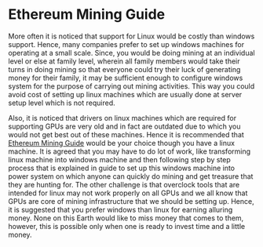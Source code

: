 # Ethereum Mining Guide
More often it is noticed that support for Linux would be costly than windows support. Hence, many companies prefer to set up windows machines for operating at a small scale. Since, you would be doing mining at an individual level or else at family level, wherein all family members would take their turns in doing mining so that everyone could try their luck of generating money for their family, it may be sufficient enough to configure windows system for the purpose of carrying out mining activities. This way you could avoid cost of setting up linux machines which are usually done at server setup level which is not required.


Also, it is noticed that drivers on linux machines which are required for supporting GPUs are very old and in fact are outdated due to which you would not get best out of these machines. Hence it is recommended that [Ethereum Mining Guide](https://mining.help) would be your choice though you have a linux machine. It is agreed that you may have to do lot of work, like transforming linux machine into windows machine and then following step by step process that is explained in guide to set up this windows machine into power system on which anyone can quickly do mining and get treasure that they are hunting for.
The other challenge is that overclock tools that are intended for linux may not work properly on all GPUs and we all know that GPUs are core of mining infrastructure that we should be setting up. Hence, it is suggested that you prefer windows than linux for earning alluring money. None on this Earth would like to miss money that comes to them, however, this is possible only when one is ready to invest time and a little money.
